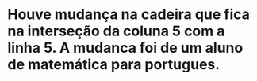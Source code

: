 # Houve mudança na cadeira que fica na interseção da coluna 5 com a linha 5. A mudanca foi de um aluno de matemática para portugues.

